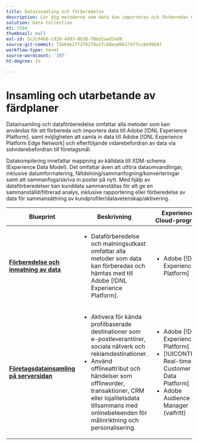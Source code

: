 ```yaml
---
title: Datainsamling och förberedelse
description: Lär dig metoderna som data kan importeras och förberedas med i Adobe  [!DNL Experience Platform].
solution: Data Collection
kt: 7204
thumbnail: null
exl-id: 5c3c94b6-c928-4d93-8b38-f8bd2aad2e68
source-git-commit: 72eb4e2ff276279a2fc88ead0b17d77cc8e99b97
workflow-type: tm+mt
source-wordcount: '197'
ht-degree: 1%

---
```


# Insamling och utarbetande av färdplaner

Datainsamling och dataförberedelse omfattar alla metoder som kan användas för att förbereda och importera data till Adobe [!DNL Experience Platform]. samt möjligheten att samla in data till Adobe [!DNL Experience Platform Edge Network] och efterföljande vidarebefordran av data via sidvidarebefordran till företagsmål.

Datakompilering innefattar mappning av källdata till XDM-schema (Experience Data Model). Det omfattar även att utföra dataomvandlingar, inklusive datumformatering, fältdelning/sammanfogning/konverteringar samt att sammanfoga/skriva in poster på nytt. Med hjälp av dataförberedelser kan kunddata sammanställas för att ge en sammanställd/filtrerad analys, inklusive rapportering eller förberedelse av data för sammansättning av kundprofiler/datavetenskap/aktivering.

| Blueprint | Beskrivning | Experience Cloud-program |
|---|---|---|
| **[Förberedelse och inmatning av data](ingestion.md)** | <ul><li>Dataförberedelse och matningsutkast omfattar alla metoder som data kan förberedas och hämtas med till Adobe [!DNL Experience Platform].</ul></li> | <ul><li> Adobe [!DNL Experience Platform] </ul></li> |
| **[Företagsdatainsamling på serversidan](server-side-collection.md)** | <ul><li>Aktivera för kända profilbaserade destinationer som e-postleverantörer, sociala nätverk och reklamdestinationer. </li><li>Använd offlineattribut och händelser som offlineorder, transaktioner, CRM eller lojalitetsdata tillsammans med onlinebeteenden för målinriktning och personalisering.</li></ul> | <ul><li>Adobe [!DNL Experience Platform]</li><li> [!UICONTROL Real-time Customer Data Platform]</li><li>Adobe Audience Manager (valfritt)</li></ul> |
